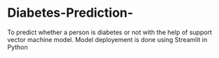 # Diabetes-Prediction-


To predict whether a person is diabetes or not with the help of support vector machine model. Model deployement is done using Streamlit in Python
